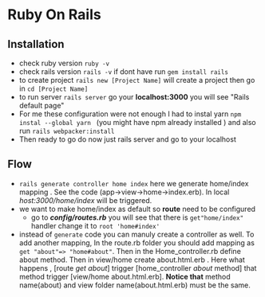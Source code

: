 # Ruby On Rails
## Installation 
- check ruby version `ruby -v`
- check rails version `rails -v` if dont have run `gem install rails`
- to create project `rails new [Project Name]` will create a project then go in `cd [Project Name]`
- to run server `rails server` go your **localhost:3000** you will see "Rails default page"
-  For me these configuration were not enough I had to instal yarn `npm instal --global yarn `  (you might have npm already installed ) and also run `rails webpacker:install`
-  Then ready to go do now just rails server and go to your localhost
## Flow
- `rails generate controller home index` here we generate home/index mapping . 
See the code (app->view->home->index.erb). In local _host:3000/home/index_ will be triggered. 
- we want to make home/index as default  so **route** need to be configured
  - go to **_config/routes.rb_** you will see that there is `get"home/index"` handler change it to `root 'home#index'`
- instead of `generate` code you can manuly create a controller as well. To add another mapping, In the route.rb folder you should add mapping as `get "about"=> "home#about"`. Then in the Home_controller.rb define about method. Then in view/home create about.html.erb .
  Here what happens ,  [route _get about_] trigger [home_controller _about_ method] that method trigger [view/home about.html.erb].
  **Notice that** method name(about) and view folder name(about.html.erb) must be the same. 
  
